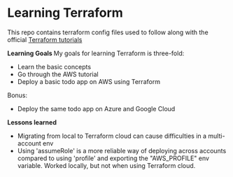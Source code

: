 # Learning Terraform

This repo contains terraform config files used to follow along with the official [Terraform tutorials](https://learn.hashicorp.com/terraform)

<strong> Learning Goals </strong>
My goals for learning Terraform is three-fold:
- Learn the basic concepts
- Go through the AWS tutorial
- Deploy a basic todo app on AWS using Terraform

Bonus:
- Deploy the same todo app on Azure and Google Cloud

<strong> Lessons learned </strong>
- Migrating from local to Terraform cloud can cause difficulties in a multi-account env
- Using 'assumeRole' is a more reliable way of deploying across accounts compared to using 'profile' and exporting the "AWS_PROFILE" env variable. Worked locally, but not when using Terraform cloud.